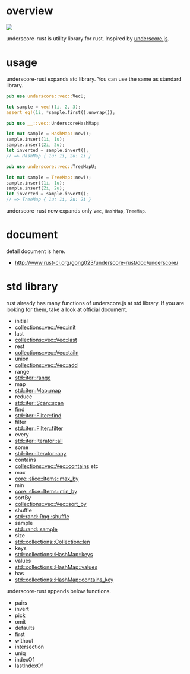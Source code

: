 # overview

![](https://travis-ci.org/gong023/underscore-rust.svg?branch=master)


underscore-rust is utility library for rust. Inspired by [underscore.js](http://underscorejs.org/).

# usage

underscore-rust expands std library. You can use the same as standard library.

```rust
pub use underscore::vec::VecU;

let sample = vec!(1i, 2, 3);
assert_eq!(1i, *sample.first().unwrap());
```

```rust
pub use __::vec::UnderscoreHashMap;

let mut sample = HashMap::new();
sample.insert(1i, 1u);
sample.insert(2i, 2u);
let inverted = sample.invert();
// => HashMap { 1u: 1i, 2u: 2i }
```

```rust
pub use underscore::vec::TreeMapU;

let mut sample = TreeMap::new();
sample.insert(1i, 1u);
sample.insert(2i, 2u);
let inverted = sample.invert();
// => TreeMap { 1u: 1i, 2u: 2i }
```

underscore-rust now expands only `Vec`, `HashMap`, `TreeMap`.

# document

detail document is here.

- http://www.rust-ci.org/gong023/underscore-rust/doc/underscore/

# std library

rust already has many functions of underscore.js at std library. If you are looking for them, take a look at official document.

- initial
 - [collections::vec::Vec::init](http://doc.rust-lang.org/nightly/collections/vec/struct.Vec.html#method.init)
- last
 - [collections::vec::Vec::last](http://doc.rust-lang.org/nightly/collections/vec/struct.Vec.html#method.last)
- rest
 - [collections::vec::Vec::tailn](http://doc.rust-lang.org/nightly/collections/vec/struct.Vec.html#method.tailn)
- union
 - [collections::vec::Vec::add](http://doc.rust-lang.org/nightly/collections/vec/struct.Vec.html#method.add)
- range
 - [std::iter::range](http://doc.rust-lang.org/nightly/std/iter/fn.range.html)
- map
 - [std::iter::Map::map](http://doc.rust-lang.org/nightly/std/iter/trait.Iterator.html#tymethod.map)
- reduce
 - [std::iter::Scan::scan](http://doc.rust-lang.org/nightly/std/iter/trait.Iterator.html#tymethod.scan)
- find
 - [std::iter::Filter::find](http://doc.rust-lang.org/nightly/std/iter/trait.Iterator.html#tymethod.find)
- filter
 - [std::iter::Filter::filter](http://doc.rust-lang.org/nightly/std/iter/trait.Iterator.html#tymethod.filter)
- every
 - [std::iter::Iterator::all](http://doc.rust-lang.org/nightly/std/iter/trait.Iterator.html#tymethod.all)
- some
 - [std::iter::Iterator::any](http://doc.rust-lang.org/nightly/std/iter/trait.Iterator.html#tymethod.any)
- contains
 - [collections::vec::Vec::contains](http://doc.rust-lang.org/nightly/collections/vec/struct.Vec.html#method.contains) etc
- max
 - [core::slice::Items::max_by](http://doc.rust-lang.org/nightly/core/slice/struct.Items.html#method.max_by)
- min
 - [core::slice::Items::min_by](http://doc.rust-lang.org/nightly/core/slice/struct.Items.html#method.min_by)
- sortBy
 - [collections::vec::Vec::sort_by](http://doc.rust-lang.org/nightly/collections/vec/struct.Vec.html#method.sort_by)
- shuffle
 - [std::rand::Rng::shuffle](http://doc.rust-lang.org/nightly/std/rand/trait.Rng.html#tymethod.shuffle)
- sample
 - [std::rand::sample](http://doc.rust-lang.org/nightly/std/rand/fn.sample.html)
- size
 - [std::collections::Collection::len](http://doc.rust-lang.org/nightly/std/collections/trait.Collection.html#tymethod.len)
- keys
 - [std::collections::HashMap::keys](http://doc.rust-lang.org/nightly/collections/treemap/struct.TreeMap.html#method.keys)
- values
 - [std::collections::HashMap::values](http://doc.rust-lang.org/nightly/collections/treemap/struct.TreeMap.html#method.values)
- has
 - [std::collections::HashMap::contains_key](http://doc.rust-lang.org/nightly/collections/treemap/struct.TreeMap.html#method.contains_key)

underscore-rust appends below functions.

- pairs
- invert
- pick
- omit
- defaults
- first
- without
- intersection
- uniq
- indexOf
- lastIndexOf
